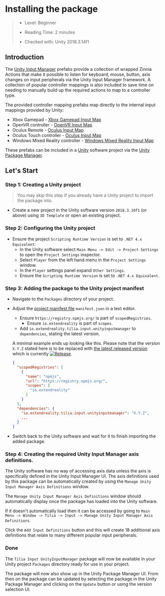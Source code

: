 # Installing the package

> * Level: Beginner
>
> * Reading Time: 2 minutes
>
> * Checked with: Unity 2018.3.14f1

## Introduction

The [Unity Input Manager] prefabs provide a collection of wrapped Zinnia Actions that make it possible to listen for keyboard, mouse, button, axis changes on input peripherals via the Unity Input Manager framework. A collection of popular controller mappings is also included to save time on needing to manually build up the required actions to map to a controller type.

The provided controller mapping prefabs map directly to the internal input mappings provided by Unity:

* Xbox Gamepad - [Xbox Gamepad Input Map]
* OpenVR controller - [OpenVR Input Map]
* Oculus Remote - [Oculus Input Map]
* Oculus Touch controller - [Oculus Input Map]
* Windows Mixed Reality controller - [Windows Mixed Reality Input Map]

These prefabs can be included in a [Unity] software project via the [Unity Package Manager].

## Let's Start

### Step 1: Creating a Unity project

> You may skip this step if you already have a Unity project to import the package into.

* Create a new project in the Unity software version `2018.3.10f1` (or above) using `3D Template` or open an existing project.

### Step 2: Configuring the Unity project

* Ensure the project `Scripting Runtime Version` is set to `.NET 4.x Equivalent`:
  * In the Unity software select `Main Menu -> Edit -> Project Settings` to open the `Project Settings` inspector.
  * Select `Player` from the left hand menu in the `Project Settings` window.
  * In the `Player` settings panel expand `Other Settings`.
  * Ensure the `Scripting Runtime Version` is set to `.NET 4.x Equivalent`.

### Step 3: Adding the package to the Unity project manifest

* Navigate to the `Packages` directory of your project.
* Adjust the [project manifest file][Project-Manifest] `manifest.json` in a text editor.
  * Ensure `https://registry.npmjs.org/` is part of `scopedRegistries`.
    * Ensure `io.extendreality` is part of `scopes`.
  * Add `io.extendreality.tilia.input.unityinputmanager` to `dependencies`, stating the latest version.

  A minimal example ends up looking like this. Please note that the version `X.Y.Z` stated here is to be replaced with [the latest released version][Latest-Release] which is currently [![Release][Version-Release]][Releases].
  ```json
  {
    "scopedRegistries": [
      {
        "name": "npmjs",
        "url": "https://registry.npmjs.org/",
        "scopes": [
          "io.extendreality"
        ]
      }
    ],
    "dependencies": {
      "io.extendreality.tilia.input.unityinputmanager": "X.Y.Z",
      ...
    }
  }
  ```
* Switch back to the Unity software and wait for it to finish importing the added package.

### Step 4: Creating the required Unity Input Manager axis definitions.

The Unity software has no way of accessing axis data unless the axis is specifically defined in the Unity Input Manager UI. The axis definitions used by this package can be automatically created by using the `Manage Unity Input Manager Axis Definitions` window.

The `Manage Unity Input Manager Axis Definitions` window should automatically display once the package has loaded into the Unity software.

If it doesn't automatically load then it can be accessed by going to `Main Menu -> Window -> Tilia -> Input -> Manage Unity Input Manager Axis Definitions`.

Click the `Add Input Definitions` button and this will create 18 additional axis definitions that relate to many different popular input peripherals.

### Done

The `Tilia Input UnityInputManager` package will now be available in your Unity project `Packages` directory ready for use in your project.

The package will now also show up in the Unity Package Manager UI. From then on the package can be updated by selecting the package in the Unity Package Manager and clicking on the `Update` button or using the version selection UI.

[Unity Input Manager]: https://docs.unity3d.com/Manual/class-InputManager.html
[Xbox Gamepad Input Map]: https://wiki.unity3d.com/index.php/Xbox360Controller
[OpenVR Input Map]: https://docs.unity3d.com/Manual/OpenVRControllers.html
[Oculus Input Map]: https://docs.unity3d.com/Manual/OculusControllers.html
[Windows Mixed Reality Input Map]: https://docs.unity3d.com/Manual/Windows-Mixed-Reality-Input.html
[Unity]: https://unity3d.com/
[Unity Package Manager]: https://docs.unity3d.com/Manual/upm-ui.html
[Project-Manifest]: https://docs.unity3d.com/Manual/upm-manifestPrj.html
[Version-Release]: https://img.shields.io/github/release/ExtendRealityLtd/Tilia.Input.UnityInputManager.svg
[Releases]: ../../../../../releases
[Latest-Release]: ../../../../../releases/latest